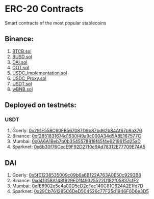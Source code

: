 # ERC-20 Contracts

Smart contracts of the most popular stablecoins

## Binance:

1. [BTCB.sol](./contracts/binance/BTCB.sol)
2. [BUSD.sol](./contracts/binance/BUSD.sol)
3. [DAI.sol](./contracts/binance/DAI.sol)
4. [DOT.sol](./contracts/binance/DOT.sol)
5. [USDC_Implementation.sol](./contracts/binance/USDC_Implementation.sol)
6. [USDC_Proxy.sol](./contracts/binance/USDC_Proxy.sol)
7. [USDT.sol](./contracts/binance/USDT.sol)
8. [wBNB.sol](./contracts/binance/wBNB.sol)


## Deployed on testnets:

### USDT

1. Goerly: [0x291E558C60FB567087D9b87bd62b84Af67b9a376](https://goerli.etherscan.io/token/0x291E558C60FB567087D9b87bd62b84Af67b9a376#code)
2. Binance: [0xf2851831674d1630f49a9c000A34d5A8E167577C](https://testnet.bscscan.com/token/0xf2851831674d1630f49a9c000A34d5A8E167577C#code)
3. Mumbai: [0x0A6A1Beb7b0b3545578818f45f4e6219615d25aD](https://mumbai.polygonscan.com/address/0x0A6A1Beb7b0b3545578818f45f4e6219615d25aD#code)
4. Sparknet: [0x6b30f76CecE9F92D27f0e9Ad78312E77709E74A5](https://explorer.fusespark.io/address/0x6b30f76CecE9F92D27f0e9Ad78312E77709E74A5/contracts#address-tabs)

## DAI

1. Goerly: [0x5fE1238535009c09b6a6B122A763A0E50c9293B8](https://goerli.etherscan.io/token/0x5fe1238535009c09b6a6b122a763a0e50c9293b8#code)
2. Binance: [0xd41358A148f929ED1f49325522D182f05837cfF2](https://testnet.bscscan.com/token/0xd41358a148f929ed1f49325522d182f05837cff2#code)
3. Mumbai: [0xfE6902e5e4a00D5cD2cFec140C81C624A2E1fd7D](https://mumbai.polygonscan.com/address/0xfE6902e5e4a00D5cD2cFec140C81C624A2E1fd7D#code)
4. Sparknet: [0x29Cb761285C6DeD504526c77F25d1946F0D6e3D5](https://explorer.fusespark.io/address/0x29Cb761285C6DeD504526c77F25d1946F0D6e3D5/contracts#address-tabs)

